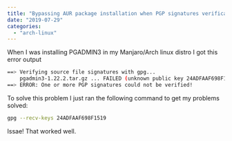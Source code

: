 ```yaml
---
title: "Bypassing AUR package installation when PGP signatures verification fails"
date: "2019-07-29"
categories: 
  - "arch-linux"
---
```


When I was installing PGADMIN3 in my Manjaro/Arch linux distro I got this error output

```bash
==> Verifying source file signatures with gpg...
    pgadmin3-1.22.2.tar.gz ... FAILED (unknown public key 24ADFAAF698F1519)
==> ERROR: One or more PGP signatures could not be verified!

```

To solve this problem I just ran the following command to get my problems solved:

```bash
gpg --recv-keys 24ADFAAF698F1519     
```

Issae! That worked well.
